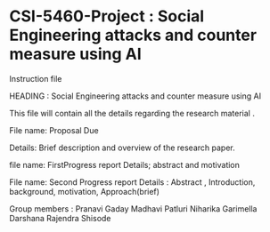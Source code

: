 # CSI-5460-Project : Social Engineering attacks and counter measure using AI

Instruction file

HEADING : Social Engineering attacks and counter measure using AI


This file will  contain all the details regarding the research material .

File name: Proposal Due

Details: Brief description and overview of the research paper.

file name: FirstProgress report
Details; abstract and motivation

File name: Second Progress report
Details : Abstract , Introduction, background, motivation, Approach(brief)

Group members :
Pranavi Gaday
Madhavi Patluri
Niharika Garimella
Darshana Rajendra Shisode


